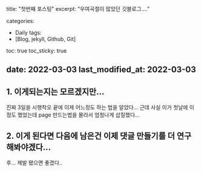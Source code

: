 title:  "첫번째 포스팅"
excerpt: "우여곡절이 많았던 깃블로그...."

categories:
  - Daily
tags:
  - [Blog, jekyll, Github, Git]

toc: true
toc_sticky: true
 
date: 2022-03-03
last_modified_at: 2022-03-03
---
## 1. 이게되는지는 모르겠지만...
진짜 3일을 시행착오 끝에 이제 어느정도 하는 법을 알았다...
근데 사실 이거 첫날에 이정도 했었는데 page 만드는법을 몰라서 엄청나게 삽질했다...

## 2. 이게 된다면 다음에 남은건 이제 댓글 만들기를 더 연구 해봐야겠다...
후... 제발 됐으면 좋겠다..
